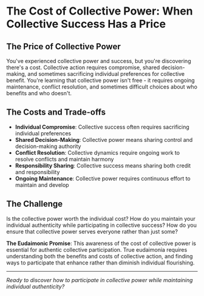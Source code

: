 # The Cost of Collective Power: When Collective Success Has a Price

## The Price of Collective Power
You've experienced collective power and success, but you're discovering there's a cost. Collective action requires compromise, shared decision-making, and sometimes sacrificing individual preferences for collective benefit. You're learning that collective power isn't free - it requires ongoing maintenance, conflict resolution, and sometimes difficult choices about who benefits and who doesn't.

## The Costs and Trade-offs
- **Individual Compromise**: Collective success often requires sacrificing individual preferences
- **Shared Decision-Making**: Collective power means sharing control and decision-making authority
- **Conflict Resolution**: Collective dynamics require ongoing work to resolve conflicts and maintain harmony
- **Responsibility Sharing**: Collective success means sharing both credit and responsibility
- **Ongoing Maintenance**: Collective power requires continuous effort to maintain and develop

## The Challenge
Is the collective power worth the individual cost? How do you maintain your individual authenticity while participating in collective success? How do you ensure that collective power serves everyone rather than just some?

**The Eudaimonic Promise**: This awareness of the cost of collective power is essential for authentic collective participation. True eudaimonia requires understanding both the benefits and costs of collective action, and finding ways to participate that enhance rather than diminish individual flourishing.

---

*Ready to discover how to participate in collective power while maintaining individual authenticity?*
